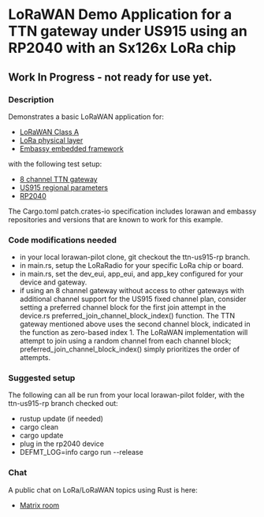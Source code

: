 # LoRaWAN Demo Application for a TTN gateway under US915 using an RP2040 with an Sx126x LoRa chip

## Work In Progress - not ready for use yet.

### Description

Demonstrates a basic LoRaWAN application for:

- <a href="https://github.com/lucasgranberg/lorawan">LoRaWAN Class A</a>
- <a href="https://github.com/embassy-rs/lora-phy">LoRa physical layer</a>
- <a href="https://github.com/embassy-rs/embassy">Embassy embedded framework</a>

with the following test setup:

- <a href="https://www.thethingsindustries.com/docs/gateways/models/thethingsindoorgateway/">8 channel TTN gateway</a>
- <a href="https://resources.lora-alliance.org/technical-specifications/rp002-1-0-4-regional-parameters">US915 regional parameters</a>
- <a href="https://www.raspberrypi.com/documentation/microcontrollers/rp2040.html">RP2040</a>

The Cargo.toml patch.crates-io specification includes lorawan and embassy repositories and versions that are known to work for this example.

### Code modifications needed

- in your local lorawan-pilot clone, git checkout the ttn-us915-rp branch.
- in main.rs, setup the LoRaRadio for your specific LoRa chip or board.
- in main.rs, set the dev_eui, app_eui, and app_key configured for your device and gateway.
- if using an 8 channel gateway without access to other gateways with additional channel support for the US915 fixed channel plan, consider setting a preferred channel block for the first join attempt in the device.rs preferred_join_channel_block_index() function.  The TTN gateway mentioned above uses the second channel block, indicated in the function as zero-based index 1.  The LoRaWAN implementation will attempt to join using a random channel from each channel block; preferred_join_channel_block_index() simply prioritizes the order of attempts.

### Suggested setup

The following can all be run from your local lorawan-pilot folder, with the ttn-us915-rp branch checked out:

- rustup update (if needed)
- cargo clean
- cargo update
- plug in the rp2040 device
- DEFMT_LOG=info cargo run --release

### Chat

A public chat on LoRa/LoRaWAN topics using Rust is here:

- <a href="https://matrix.to/#/#public-lora-wan-rs:matrix.org">Matrix room</a>
